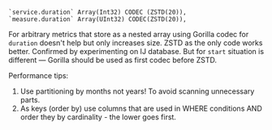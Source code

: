 ```

`service.duration` Array(Int32) CODEC (ZSTD(20)),
`measure.duration` Array(UInt32) CODEC(ZSTD(20)),

```

For arbitrary metrics that store as a nested array using Gorilla codec for `duration` doesn't help but only increases size. ZSTD as the only code works better. Confirmed by experimenting on IJ database.
But for `start` situation is different — Gorilla should be used as first codec before ZSTD.

Performance tips:
1. Use partitioning by months not years! To avoid scanning unnecessary parts.
2. As keys (order by) use columns that are used in WHERE conditions AND order they by cardinality - the lower goes first.